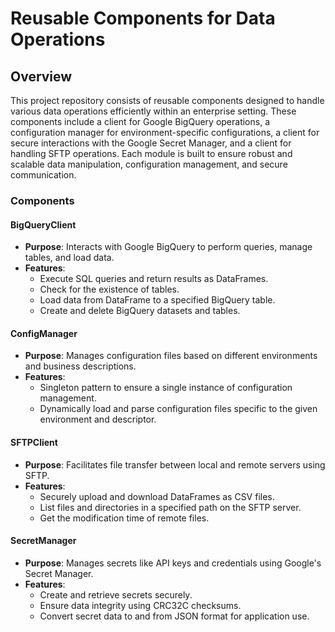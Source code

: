 # Reusable Components for Data Operations

## Overview

This project repository consists of reusable components designed to handle various data operations efficiently within an enterprise setting. These components include a client for Google BigQuery operations, a configuration manager for environment-specific configurations, a client for secure interactions with the Google Secret Manager, and a client for handling SFTP operations. Each module is built to ensure robust and scalable data manipulation, configuration management, and secure communication.

### Components

#### BigQueryClient

- **Purpose**: Interacts with Google BigQuery to perform queries, manage tables, and load data.
- **Features**:
  - Execute SQL queries and return results as DataFrames.
  - Check for the existence of tables.
  - Load data from DataFrame to a specified BigQuery table.
  - Create and delete BigQuery datasets and tables.

#### ConfigManager

- **Purpose**: Manages configuration files based on different environments and business descriptions.
- **Features**:
  - Singleton pattern to ensure a single instance of configuration management.
  - Dynamically load and parse configuration files specific to the given environment and descriptor.

#### SFTPClient

- **Purpose**: Facilitates file transfer between local and remote servers using SFTP.
- **Features**:
  - Securely upload and download DataFrames as CSV files.
  - List files and directories in a specified path on the SFTP server.
  - Get the modification time of remote files.

#### SecretManager

- **Purpose**: Manages secrets like API keys and credentials using Google's Secret Manager.
- **Features**:
  - Create and retrieve secrets securely.
  - Ensure data integrity using CRC32C checksums.
  - Convert secret data to and from JSON format for application use.